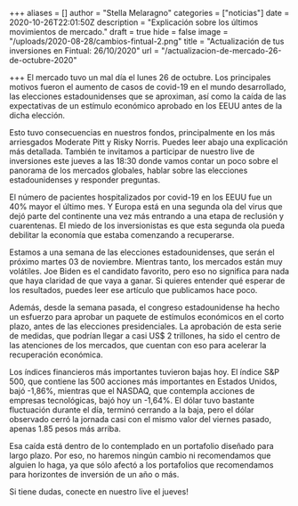 +++
aliases = []
author = "Stella Melaragno"
categories = ["noticias"]
date = 2020-10-26T22:01:50Z
description = "Explicación sobre los últimos movimientos de mercado."
draft = true
hide = false
image = "/uploads/2020-08-28/cambios-fintual-2.png"
title = "Actualización de tus inversiones en Fintual: 26/10/2020"
url = "/actualizacion-de-mercado-26-de-octubre-2020"

+++
El mercado tuvo un mal día el lunes 26 de octubre. Los principales motivos fueron el aumento de casos de covid-19 en el mundo desarrollado, las elecciones estadounidenses que se aproximan, así como la caída de las expectativas de un estímulo económico aprobado en los EEUU antes de la dicha elección.

Esto tuvo consecuencias en nuestros fondos, principalmente en los más arriesgados Moderate Pitt y Risky Norris. Puedes leer abajo una explicación más detallada. También te invitamos a participar de nuestro live de inversiones este jueves a las 18:30 donde vamos contar un poco sobre el panorama de los mercados globales, hablar sobre las elecciones estadounidenses y responder preguntas.

El número de pacientes hospitalizados por covid-19 en los EEUU fue un 40% mayor el último mes. Y Europa está en una segunda ola del virus que dejó parte del continente una vez más entrando a una etapa de reclusión y cuarentenas. El miedo de los inversionistas es que esta segunda ola pueda debilitar la economía que estaba comenzando a recuperarse. 

Estamos a una semana de las elecciones estadounidenses, que serán el próximo martes 03 de noviembre. Mientras tanto, los mercados están muy volátiles. Joe Biden es el candidato favorito, pero eso no significa para nada que haya claridad de que vaya a ganar. Si quieres entender qué esperar de los resultados, puedes leer ese artículo que publicamos hace poco.

Además, desde la semana pasada, el congreso estadounidense ha hecho un esfuerzo para aprobar un paquete de estímulos económicos en el corto plazo, antes de las elecciones presidenciales. La aprobación de esta serie de medidas, que podrían llegar a casi US$ 2 trillones, ha sido el centro de las atenciones de los mercados, que cuentan con eso para acelerar la recuperación económica.

Los índices financieros más importantes tuvieron bajas hoy. El índice S&P 500, que contiene las 500 acciones más importantes en Estados Unidos, bajó -1,86%, mientras que el NASDAQ, que contempla acciones de empresas tecnológicas, bajó hoy un -1,64%. El dólar tuvo bastante fluctuación durante el día, terminó cerrando a la baja, pero el dólar observado cerró la jornada casi con el mismo valor del viernes pasado, apenas 1.85 pesos más arriba.

Esa caída está dentro de lo contemplado en un portafolio diseñado para largo plazo. Por eso, no haremos ningún cambio ni recomendamos que alguien lo haga, ya que sólo afectó a los portafolios que recomendamos para horizontes de inversión de un año o más.

Si tiene dudas, conecte en nuestro live el jueves!
